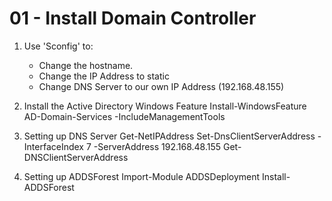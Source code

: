 # 01 - Install Domain Controller

1. Use 'Sconfig' to:
   - Change the hostname.
   - Change the IP Address to static
   - Change DNS Server to our own IP Address (192.168.48.155)

2. Install the Active Directory Windows Feature
   Install-WindowsFeature AD-Domain-Services -IncludeManagementTools
   
3. Setting up DNS Server
   Get-NetIPAddress
   Set-DnsClientServerAddress -InterfaceIndex 7 -ServerAddress 192.168.48.155
   Get-DNSClientServerAddress

4. Setting up ADDSForest
   Import-Module ADDSDeployment
   Install-ADDSForest 



